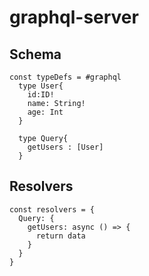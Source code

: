 # graphql-server

## Schema
```
const typeDefs = #graphql
  type User{
    id:ID!
    name: String!
    age: Int
  }

  type Query{
    getUsers : [User]
  }
```

## Resolvers

```
const resolvers = {
  Query: {
    getUsers: async () => {
      return data
    }
  }
}


```